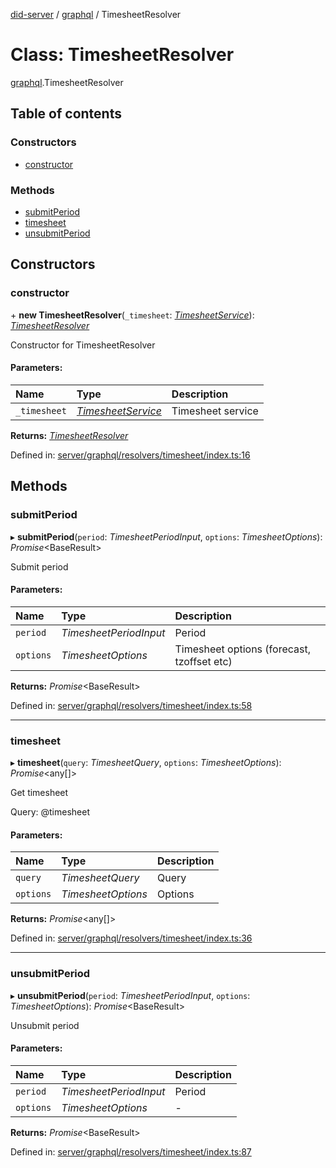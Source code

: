 [did-server](../README.md) / [graphql](../modules/graphql.md) / TimesheetResolver

# Class: TimesheetResolver

[graphql](../modules/graphql.md).TimesheetResolver

## Table of contents

### Constructors

- [constructor](graphql.timesheetresolver.md#constructor)

### Methods

- [submitPeriod](graphql.timesheetresolver.md#submitperiod)
- [timesheet](graphql.timesheetresolver.md#timesheet)
- [unsubmitPeriod](graphql.timesheetresolver.md#unsubmitperiod)

## Constructors

### constructor

\+ **new TimesheetResolver**(`_timesheet`: [*TimesheetService*](services.timesheetservice.md)): [*TimesheetResolver*](graphql.timesheetresolver.md)

Constructor for TimesheetResolver

#### Parameters:

Name | Type | Description |
:------ | :------ | :------ |
`_timesheet` | [*TimesheetService*](services.timesheetservice.md) | Timesheet service    |

**Returns:** [*TimesheetResolver*](graphql.timesheetresolver.md)

Defined in: [server/graphql/resolvers/timesheet/index.ts:16](https://github.com/Puzzlepart/did/blob/3af41116/server/graphql/resolvers/timesheet/index.ts#L16)

## Methods

### submitPeriod

▸ **submitPeriod**(`period`: *TimesheetPeriodInput*, `options`: *TimesheetOptions*): *Promise*<BaseResult\>

Submit period

#### Parameters:

Name | Type | Description |
:------ | :------ | :------ |
`period` | *TimesheetPeriodInput* | Period   |
`options` | *TimesheetOptions* | Timesheet options (forecast, tzoffset etc)    |

**Returns:** *Promise*<BaseResult\>

Defined in: [server/graphql/resolvers/timesheet/index.ts:58](https://github.com/Puzzlepart/did/blob/3af41116/server/graphql/resolvers/timesheet/index.ts#L58)

___

### timesheet

▸ **timesheet**(`query`: *TimesheetQuery*, `options`: *TimesheetOptions*): *Promise*<any[]\>

Get timesheet

Query: @timesheet

#### Parameters:

Name | Type | Description |
:------ | :------ | :------ |
`query` | *TimesheetQuery* | Query   |
`options` | *TimesheetOptions* | Options    |

**Returns:** *Promise*<any[]\>

Defined in: [server/graphql/resolvers/timesheet/index.ts:36](https://github.com/Puzzlepart/did/blob/3af41116/server/graphql/resolvers/timesheet/index.ts#L36)

___

### unsubmitPeriod

▸ **unsubmitPeriod**(`period`: *TimesheetPeriodInput*, `options`: *TimesheetOptions*): *Promise*<BaseResult\>

Unsubmit period

#### Parameters:

Name | Type | Description |
:------ | :------ | :------ |
`period` | *TimesheetPeriodInput* | Period   |
`options` | *TimesheetOptions* | - |

**Returns:** *Promise*<BaseResult\>

Defined in: [server/graphql/resolvers/timesheet/index.ts:87](https://github.com/Puzzlepart/did/blob/3af41116/server/graphql/resolvers/timesheet/index.ts#L87)
